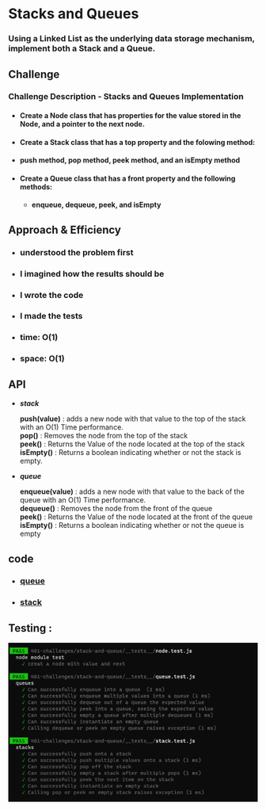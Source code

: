 # Stacks and Queues

### Using a Linked List as the underlying data storage mechanism, implement both a Stack and a Queue.

## Challenge

### Challenge Description - Stacks and Queues Implementation

- #### Create a Node class that has properties for the value stored in the Node, and a pointer to the next node.

- #### Create a Stack class that has a top property and the folowing method:

- #### push method, pop method, peek method, and an isEmpty method

- #### Create a Queue class that has a front property and the following methods:
  - #### enqueue, dequeue, peek, and isEmpty

## Approach & Efficiency

- ### understood the problem first
- ### I imagined how the results should be
- ### I wrote the code
- ### I made the tests
- ### time: O(1)

- ### space: O(1)

## API

- **_stack_**

  **push(value)** : adds a new node with that value to the top of the stack with an O(1) Time performance.  
   **pop()** : Removes the node from the top of the stack  
   **peek()** : Returns the Value of the node located at the top of the stack  
   **isEmpty()** : Returns a boolean indicating whether or not the stack is empty.

- **_queue_**

  **enqueue(value)** : adds a new node with that value to the back of the queue with an O(1) Time performance.  
  **dequeue()** : Removes the node from the front of the queue  
  **peek()** : Returns the Value of the node located at the front of the queue  
  **isEmpty()** : Returns a boolean indicating whether or not the queue is empty

## code

- ### [queue](https://github.com/Duniaalkilany/data-structures-and-algorithms/tree/main/401-challenges/stack-and-queue/queue.js)
- ### [stack](https://github.com/Duniaalkilany/data-structures-and-algorithms/tree/main/401-challenges/stack-and-queue/stack.js)

## Testing :

![img](stack-and-queue-test.png)

